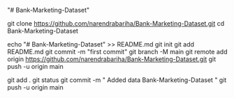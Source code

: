 "# Bank-Marketing-Dataset" 


git clone https://github.com/narendrabariha/Bank-Marketing-Dataset.git
cd Bank-Marketing-Dataset


echo "# Bank-Marketing-Dataset" >> README.md
git init
git add README.md
git commit -m "first commit"
git branch -M main
git remote add origin https://github.com/narendrabariha/Bank-Marketing-Dataset.git
git push -u origin main

git add .
git status
git commit -m " Added data Bank-Marketing-Dataset "
git push -u origin main